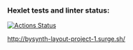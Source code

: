 ### Hexlet tests and linter status:
[![Actions Status](https://github.com/bysynth/layout-designer-project-lvl1/workflows/hexlet-check/badge.svg)](https://github.com/bysynth/layout-designer-project-lvl1/actions)

http://bysynth-layout-project-1.surge.sh/
